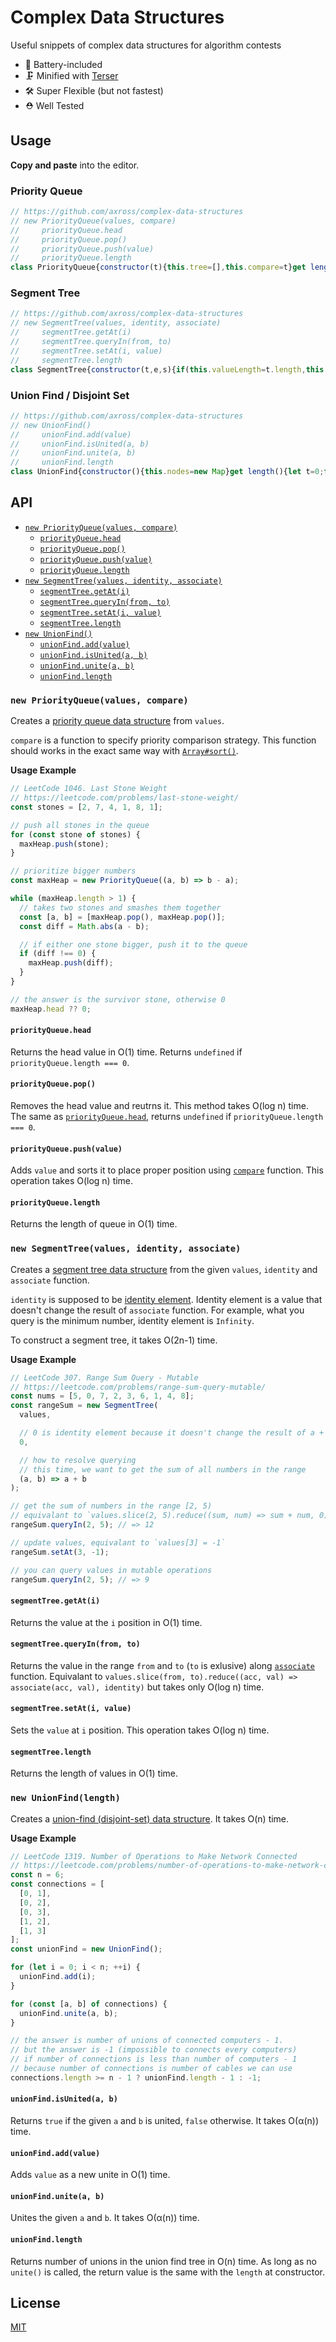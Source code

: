 # Complex Data Structures

Useful snippets of complex data structures for algorithm contests

- 🔋 Battery-included
- 🗜 Minified with [Terser](https://terser.org/)
- 🛠 Super Flexible (but not fastest)
- ⛑ Well Tested

## Usage

**Copy and paste** into the editor.

### Priority Queue

```js
// https://github.com/axross/complex-data-structures
// new PriorityQueue(values, compare)
//     priorityQueue.head
//     priorityQueue.pop()
//     priorityQueue.push(value)
//     priorityQueue.length
class PriorityQueue{constructor(t){this.tree=[],this.compare=t}get length(){return this.tree.length}get head(){return this.tree.length>0?this.tree[0]:void 0}pop(){if(this.length<=1)return this.tree.shift();const t=this.head;this.tree[0]=this.tree.pop();let e=0;for(;e<this.tree.length;){const t=2*e+1,r=2*e+2;let h=e;if(t<this.tree.length&&this.compare(this.tree[t],this.tree[h])<0&&(h=t),r<this.tree.length&&this.compare(this.tree[r],this.tree[h])<0&&(h=r),e===h)break;[this.tree[e],this.tree[h]]=[this.tree[h],this.tree[e]],e=h}return t}push(t){this.tree.push(t);let e=this.tree.length-1;for(;e>0;){const t=e-1>>1;if(this.compare(this.tree[e],this.tree[t])>=0)break;[this.tree[e],this.tree[t]]=[this.tree[t],this.tree[e]],e=t}}}
```

### Segment Tree

```js
// https://github.com/axross/complex-data-structures
// new SegmentTree(values, identity, associate)
//     segmentTree.getAt(i)
//     segmentTree.queryIn(from, to)
//     segmentTree.setAt(i, value)
//     segmentTree.length
class SegmentTree{constructor(t,e,s){if(this.valueLength=t.length,this.identity=e,this.associate=s,0===t.length)this.tree=[];else{const h=2**Math.ceil(Math.log2(t.length))*2-1,i=[];for(let s=0;s<=h>>1;++s)i[(h>>1)+s]=s<t.length?t[s]:e;for(let t=(h>>1)-1;t>=0;--t)i[t]=s(i[2*t+1],i[2*t+2]);this.tree=i}}get length(){return this.valueLength}getAt(t){return this.tree[t+(this.tree.length>>1)]}queryIn(t,e){let s=this.identity;const h=[[0,0,1+(this.tree.length>>1)]];for(;h.length>0;){const[i,r,n]=h.pop();r>=t&&n<=e?s=this.associate(s,this.tree[i]):r>=e||n<t||i>this.tree.length>>1||h.push([2*i+1,r,r+n>>1],[2*i+2,r+n>>1,n])}return s}setAt(t,e){const s=t+(this.tree.length>>1);this.tree[s]=e;let h=s-1>>1;for(;h>=0;)this.tree[h]=this.associate(this.tree[2*h+1],this.tree[2*h+2]),h=h-1>>1}}
```

### Union Find / Disjoint Set

```js
// https://github.com/axross/complex-data-structures
// new UnionFind()
//     unionFind.add(value)
//     unionFind.isUnited(a, b)
//     unionFind.unite(a, b)
//     unionFind.length
class UnionFind{constructor(){this.nodes=new Map}get length(){let t=0;for(const e of this.nodes.values())e.parent===e&&(t+=1);return t}isUnited(t,e){return this.getRoot(this.nodes.get(t))===this.getRoot(this.nodes.get(e))}add(t){if(this.nodes.has(t))throw new Error(`${t} already exists.`);const e={size:1};e.parent=e,this.nodes.set(t,e)}unite(t,e){const s=this.getRoot(this.getNode(t)),o=this.getRoot(this.getNode(e));if(s!==o){const t=s.size>=o.size?s:o,e=t===s?o:s;e.parent=t,t.size+=e.size,e.size=1}}getNode(t){if(!this.nodes.has(t))throw new Error(`${t} is not found.`);return this.nodes.get(t)}getRoot(t){return t.parent===t?t:(t.parent=this.getRoot(t.parent),t.parent)}}
```

## API

- [`new PriorityQueue(values, compare)`](#new-priorityqueuevalues-compare)
  - [`priorityQueue.head`](#priorityqueuehead)
  - [`priorityQueue.pop()`](#priorityqueuepop)
  - [`priorityQueue.push(value)`](#priorityqueuepushvalue)
  - [`priorityQueue.length`](#priorityqueuelength)
- [`new SegmentTree(values, identity, associate)`](#new-segmenttreevalues-identity-associate)
  - [`segmentTree.getAt(i)`](#segmenttreegetati)
  - [`segmentTree.queryIn(from, to)`](#segmenttreequeryinfrom-to)
  - [`segmentTree.setAt(i, value)`](#segmenttreesetati-value)
  - [`segmentTree.length`](#segmenttreelength)
- [`new UnionFind()`](#new-unionfind)
  - [`unionFind.add(value)`](#unionfindaddvalue)
  - [`unionFind.isUnited(a, b)`](#unionfindisuniteda-b)
  - [`unionFind.unite(a, b)`](#unionfindunitea-b)
  - [`unionFind.length`](#unionfindlength)

### `new PriorityQueue(values, compare)`

Creates a [priority queue data structure](https://en.wikipedia.org/wiki/Priority_queue) from `values`.

`compare` is a function to specify priority comparison strategy. This function should works in the exact same way with [`Array#sort()`](https://developer.mozilla.org/en-US/docs/Web/JavaScript/Reference/Global_Objects/Array/sort).

**Usage Example**

```js
// LeetCode 1046. Last Stone Weight
// https://leetcode.com/problems/last-stone-weight/
const stones = [2, 7, 4, 1, 8, 1];

// push all stones in the queue
for (const stone of stones) {
  maxHeap.push(stone);
}

// prioritize bigger numbers
const maxHeap = new PriorityQueue((a, b) => b - a);

while (maxHeap.length > 1) {
  // takes two stones and smashes them together
  const [a, b] = [maxHeap.pop(), maxHeap.pop()];
  const diff = Math.abs(a - b);

  // if either one stone bigger, push it to the queue
  if (diff !== 0) {
    maxHeap.push(diff);
  }
}

// the answer is the survivor stone, otherwise 0
maxHeap.head ?? 0;
```

#### `priorityQueue.head`

Returns the head value in O(1) time. Returns `undefined` if `priorityQueue.length === 0`.

#### `priorityQueue.pop()`

Removes the head value and reutrns it. This method takes O(log n) time. The same as [`priorityQueue.head`](#priorityqueuehead), returns `undefined` if `priorityQueue.length === 0`.

#### `priorityQueue.push(value)`

Adds `value` and sorts it to place proper position using [`compare`](#new-priorityqueuevalues-compare) function. This operation takes O(log n) time.

#### `priorityQueue.length`

Returns the length of queue in O(1) time.

### `new SegmentTree(values, identity, associate)`

Creates a [segment tree data structure](https://en.wikipedia.org/wiki/Segment_tree) from the given `values`, `identity` and `associate` function.

`identity` is supposed to be [identity element](https://en.wikipedia.org/wiki/Identity_element). Identity element is a value that doesn't change the result of `associate` function. For example, what you query is the minimum number, identity element is `Infinity`.

To construct a segment tree, it takes O(2n-1) time.

**Usage Example**

```js
// LeetCode 307. Range Sum Query - Mutable
// https://leetcode.com/problems/range-sum-query-mutable/
const nums = [5, 0, 7, 2, 3, 6, 1, 4, 8];
const rangeSum = new SegmentTree(
  values,

  // 0 is identity element because it doesn't change the result of a + b
  0,

  // how to resolve querying
  // this time, we want to get the sum of all numbers in the range
  (a, b) => a + b
);

// get the sum of numbers in the range [2, 5)
// equivalant to `values.slice(2, 5).reduce((sum, num) => sum + num, 0)`
rangeSum.queryIn(2, 5); // => 12

// update values, equivalant to `values[3] = -1`
rangeSum.setAt(3, -1);

// you can query values in mutable operations
rangeSum.queryIn(2, 5); // => 9
```

#### `segmentTree.getAt(i)`

Returns the value at the `i` position in O(1) time.

#### `segmentTree.queryIn(from, to)`

Returns the value in the range `from` and `to` (`to` is exlusive) along [`associate`](#new-segmenttreevalues-identity-associate) function. Equivalant to `values.slice(from, to).reduce((acc, val) => associate(acc, val), identity)` but takes only O(log n) time.

#### `segmentTree.setAt(i, value)`

Sets the `value` at `i` position. This operation takes O(log n) time.

#### `segmentTree.length`

Returns the length of values in O(1) time.

### `new UnionFind(length)`

Creates a [union-find (disjoint-set) data structure](https://en.wikipedia.org/wiki/Disjoint-set_data_structure). It takes O(n) time.

**Usage Example**

```js
// LeetCode 1319. Number of Operations to Make Network Connected
// https://leetcode.com/problems/number-of-operations-to-make-network-connected/
const n = 6;
const connections = [
  [0, 1],
  [0, 2],
  [0, 3],
  [1, 2],
  [1, 3]
];
const unionFind = new UnionFind();

for (let i = 0; i < n; ++i) {
  unionFind.add(i);
}

for (const [a, b] of connections) {
  unionFind.unite(a, b);
}

// the answer is number of unions of connected computers - 1.
// but the answer is -1 (impossible to connects every computers)
// if number of connections is less than number of computers - 1
// because number of connections is number of cables we can use
connections.length >= n - 1 ? unionFind.length - 1 : -1;
```

#### `unionFind.isUnited(a, b)`

Returns `true` if the given `a` and `b` is united, `false` otherwise. It takes O(α(n)) time.

#### `unionFind.add(value)`

Adds `value` as a new unite in O(1) time.

#### `unionFind.unite(a, b)`

Unites the given `a` and `b`. It takes O(α(n)) time.

#### `unionFind.length`

Returns number of unions in the union find tree in O(n) time. As long as no `unite()` is called, the return value is the same with the `length` at constructor.

## License

[MIT](LICENSE)
